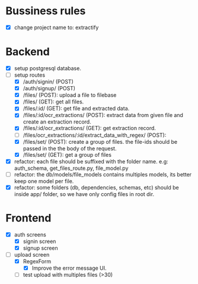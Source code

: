 # Bussiness rules

- [x] change project name to: extractify

# Backend

- [x] setup postgresql database.
- [ ] setup routes
  - [x] /auth/signin/ (POST)
  - [x] /auth/signup/ (POST)
  - [x] /files/ (POST): upload a file to filebase
  - [x] /files/ (GET): get all files.
  - [x] /files/:id/ (GET): get file and extracted data.
  - [x] /files/:id/ocr_extractions/ (POST): extract data from given file and create an extraction record.
  - [x] /files/:id/ocr_extractions/ (GET): get extraction record.
  - [ ] /files/ocr_extractions/:id/extract_data_with_regex/ (POST): 
  - [x] /files/set/ (POST): create a group of files. the file-ids should be passed in the the body of the request.
  - [x] /files/set/ (GET): get a group of files
- [x] refactor: each file should be suffixed with the folder name. e.g: auth_schema, get_files_route.py, file_model.py
- [ ] refactor: the db/models/file_models contains multiples models, its better keep one model per file.
- [x] refactor: some folders (db, dependencies, schemas, etc) should be inside app/ folder, so we have only config files in root dir.

# Frontend

- [x] auth screens
  - [x] signin screen
  - [x] signup screen
- [ ] upload screen
  - [x] RegexForm
     - [x] Improve the error message UI.
  - [ ] test upload with multiples files (>30)
